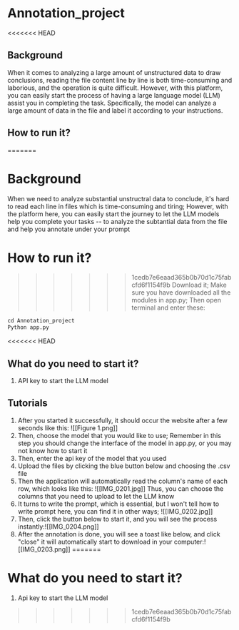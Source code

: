 # Annotation_project

<<<<<<< HEAD
## Background
When it comes to analyzing a large amount of unstructured data to draw conclusions, reading the file content line by line is both time-consuming and laborious, and the operation is quite difficult. However, with this platform, you can easily start the process of having a large language model (LLM) assist you in completing the task. Specifically, the model can analyze a large amount of data in the file and label it according to your instructions.
## How to run it?
=======
# Background
When we need to analyze substantial unstructral data to conclude, it's hard to read each line in files which is time-consuming and tiring; However, with the platform here, you can easily start the journey to let the LLM models help you complete your tasks -- to analyze the subtantial data from the file and help you annotate under your prompt

# How to run it?
>>>>>>> 1cedb7e6eaad365b0b70d1c75fabcfd6f1154f9b
Download it;
Make sure you have downloaded all the modules in app.py;
Then open terminal and enter these:
``` Python 
cd Annotation_project
Python app.py
```
<<<<<<< HEAD
## What do you need to start it?
1. API key to start the LLM model

## Tutorials
1. After you started it successfully, it should occur the website after a few seconds like this:
![[Figure 1.png]]
2. Then, choose the model that you would like to use; Remember in this step you should change the interface of the model in app.py, or you may not know how to start it
3. Then, enter the api key of the model that you used
4. Upload the files by clicking the blue button below and choosing the .csv file
5. Then the application will automatically read the column's name of each row, which looks like this: ![[IMG_0201.jpg]]
	Thus, you can choose the columns that you need to upload to let the LLM know
6. It turns to write the prompt, which is essential, but I won't tell how to write prompt here, you can find it in other ways;  ![[IMG_0202.jpg]]
7. Then, click the button below to start it, and you will see the process instantly:![[IMG_0204.png]]
8. After the annotation is done, you will see a toast like below, and click "close" it will automatically start to download in your computer:![[IMG_0203.png]]
=======
# What do you need to start it?
1. Api key to start the LLM model


>>>>>>> 1cedb7e6eaad365b0b70d1c75fabcfd6f1154f9b

